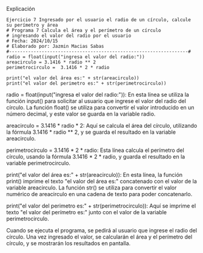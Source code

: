 Explicación
 ```
Ejercicio 7 Ingresado por el usuario el radio de un círculo, calcule su perímetro y área
# Programa 7 Calcula el área y el perímetro de un círculo 
# ingresando el valor del radio por el usuario 
# Fecha: 2024/10/15
# Elaborado por: Jazmin Macias Sabas 
#------------------------------------------------------------------#
radio = float(input("ingresa el valor del radio:"))
areacirculo = 3.1416 * radio ** 2
perimetrocirculo =  3.1416 * 2 * radio 

print("el valor del área es:" + str(areacirculo))
print("el valor del perimetro es:" + str(perimetrocirculo))
 ```
radio = float(input("ingresa el valor del radio:")):
En esta línea se utiliza la función input() para solicitar al usuario que ingrese el valor del radio del círculo. La función float() se utiliza para convertir el valor introducido en un número decimal, y este valor se guarda en la variable radio.

areacirculo = 3.1416 * radio * 2:
Aquí se calcula el área del círculo, utilizando la fórmula 3.1416 * radio ** 2, y se guarda el resultado en la variable areacirculo.

perimetrocirculo = 3.1416 * 2 * radio:
Esta línea calcula el perímetro del círculo, usando la fórmula 3.1416 * 2 * radio, y guarda el resultado en la variable perimetrocirculo.

print("el valor del área es:" + str(areacirculo)):
En esta línea, la función print() imprime el texto "el valor del área es:" concatenado con el valor de la variable areacirculo. La función str() se utiliza para convertir el valor numérico de areacirculo en una cadena de texto para poder concatenarlo.

print("el valor del perimetro es:" + str(perimetrocirculo)):
Aquí se imprime el texto "el valor del perímetro es:" junto con el valor de la variable perimetrocirculo.

Cuando se ejecuta el programa, se pedirá al usuario que ingrese el radio del círculo. Una vez ingresado el valor, se calcularán el área y el perímetro del círculo, y se mostrarán los resultados en pantalla.

